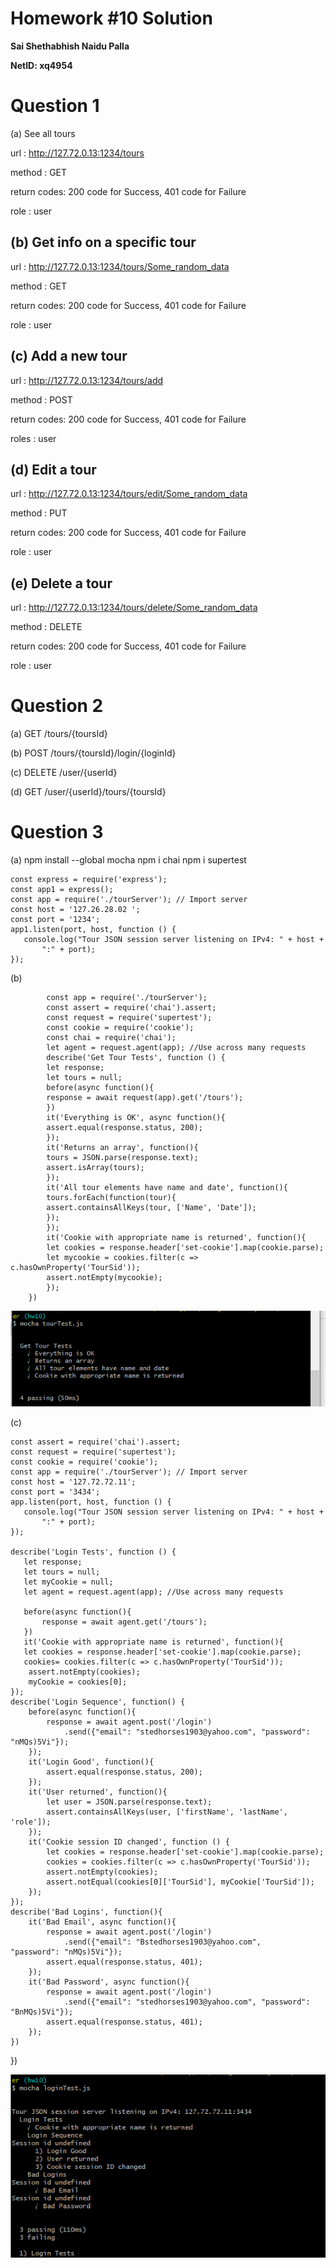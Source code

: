 # Homework #10 Solution

**Sai Shethabhish Naidu Palla**

**NetID: xq4954**

# Question 1

 (a) See all tours

url : http://127.72.0.13:1234/tours

method : GET

return codes: 200 code for Success, 401 code for Failure

role : user

## (b) Get info on a specific tour

url : http://127.72.0.13:1234/tours/Some_random_data

method : GET

return codes: 200 code for Success, 401 code for Failure

role : user

## (c) Add a new tour

url : http://127.72.0.13:1234/tours/add

method : POST

return codes: 200 code for Success, 401 code for Failure

roles : user

## (d) Edit a tour

url : http://127.72.0.13:1234/tours/edit/Some_random_data

method : PUT

return codes: 200 code for Success, 401 code for Failure

role : user

## (e) Delete a tour

url : http://127.72.0.13:1234/tours/delete/Some_random_data

method : DELETE

return codes: 200 code for Success, 401 code for Failure

role : user

# Question 2

(a) GET /tours/{toursId}

(b) POST /tours/{toursId}/login/{loginId}

(c) DELETE /user/{userId}

(d) GET /user/{userId}/tours/{toursId}

# Question 3

(a)
	npm install --global mocha
	npm i chai
	npm i supertest



	const express = require('express');
	const app1 = express();
	const app = require('./tourServer'); // Import server
	const host = '127.26.28.02 ';
	const port = '1234';
	app1.listen(port, host, function () {
	   console.log("Tour JSON session server listening on IPv4: " + host +
	       ":" + port);
	});

(b)

			const app = require('./tourServer');
			const assert = require('chai').assert;
			const request = require('supertest');
			const cookie = require('cookie');
			const chai = require('chai');
			let agent = request.agent(app); //Use across many requests
			describe('Get Tour Tests', function () {
			let response;
			let tours = null;
			before(async function(){
			response = await request(app).get('/tours');
			})
			it('Everything is OK', async function(){
			assert.equal(response.status, 200);
			});
			it('Returns an array', function(){
			tours = JSON.parse(response.text);
			assert.isArray(tours);
			});
			it('All tour elements have name and date', function(){
			tours.forEach(function(tour){
			assert.containsAllKeys(tour, ['Name', 'Date']);
			});
			});
			it('Cookie with appropriate name is returned', function(){
			let cookies = response.header['set-cookie'].map(cookie.parse);
			let mycookie = cookies.filter(c => c.hasOwnProperty('TourSid'));
			assert.notEmpty(mycookie);
			});
		})

![one](images/1.png)

(c)

	const assert = require('chai').assert;
	const request = require('supertest');
	const cookie = require('cookie');
	const app = require('./tourServer'); // Import server
	const host = '127.72.72.11';
	const port = '3434';
	app.listen(port, host, function () {
	   console.log("Tour JSON session server listening on IPv4: " + host +
	       ":" + port);
	});

	describe('Login Tests', function () {
	   let response;
	   let tours = null;
	   let myCookie = null;
	   let agent = request.agent(app); //Use across many requests

	   before(async function(){
	       response = await agent.get('/tours');
	   })
	   it('Cookie with appropriate name is returned', function(){
       let cookies = response.header['set-cookie'].map(cookie.parse);
       cookies= cookies.filter(c => c.hasOwnProperty('TourSid'));
        assert.notEmpty(cookies);
        myCookie = cookies[0];
    });
    describe('Login Sequence', function() {
        before(async function(){
            response = await agent.post('/login')
                .send({"email": "stedhorses1903@yahoo.com", "password": "nMQs)5Vi"});
        });
        it('Login Good', function(){
            assert.equal(response.status, 200);
        });
        it('User returned', function(){
            let user = JSON.parse(response.text);
            assert.containsAllKeys(user, ['firstName', 'lastName', 'role']);
        });
        it('Cookie session ID changed', function () {
            let cookies = response.header['set-cookie'].map(cookie.parse);
            cookies = cookies.filter(c => c.hasOwnProperty('TourSid'));
            assert.notEmpty(cookies);
            assert.notEqual(cookies[0]['TourSid'], myCookie['TourSid']);
        });
    });
    describe('Bad Logins', function(){
        it('Bad Email', async function(){
            response = await agent.post('/login')
                .send({"email": "Bstedhorses1903@yahoo.com",    "password": "nMQs)5Vi"});
            assert.equal(response.status, 401);
        });
        it('Bad Password', async function(){
            response = await agent.post('/login')
                .send({"email": "stedhorses1903@yahoo.com", "password": "BnMQs)5Vi"});
            assert.equal(response.status, 401);
        });
    })
})

![two](images/2.png)


